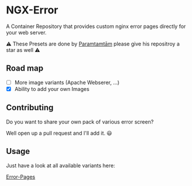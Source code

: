 # NGX-Error
A Container Repository that provides custom nginx error pages directly for your web server.

⚠ These Presets are done by [Pаramtamtām](https://github.com/tarampampam) please give his repositroy a star as well ⚠

## Road map

- [ ] More image variants (Apache Webserer, ...)
- [X] Ability to add your own Images

## Contributing

Do you want to share your own pack of various error screen?

Well open up a pull request and I'll add it. 😃


## Usage

Just have a look at all available variants here:

[Error-Pages](https://github.com/tarampampam/error-pages/tree/gh-pages)
